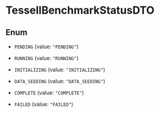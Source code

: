

# TessellBenchmarkStatusDTO

## Enum


* `PENDING` (value: `"PENDING"`)

* `RUNNING` (value: `"RUNNING"`)

* `INITIALIZING` (value: `"INITIALIZING"`)

* `DATA_SEEDING` (value: `"DATA_SEEDING"`)

* `COMPLETE` (value: `"COMPLETE"`)

* `FAILED` (value: `"FAILED"`)



